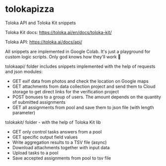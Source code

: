 # tolokapizza
Toloka API and Toloka Kit snippets

Toloka Kit docs: https://toloka.ai/en/docs/toloka-kit/

Toloka API: https://toloka.ai/docs/api/

All snippets are implemented in Google Colab. It's just a playground for custom logic scripts.  Only god knows how they'll work 🙂

tolokaapi/ folder includes snippets implemented with the help of requests and json modules:

- GET exif data from photos and check the location on Google maps
- GET attachments from data collection project and send them to Cloud storage to get direct links for the verification project
- POST bonuses to a group of users. The amount depends on the quantity of submitted assignments
- GET all assignments from pool and save them to json file (with length parameter)

tolokakit/ folder - with the help of Toloka Kit lib

- GET only control tasks answers from a pool
- GET specific output field values
- Write aggregation results to a TSV file (async)
- Download attachments together with input data
- Upload tasks to a pool
- Save accepted assignments from pool to tsv file
